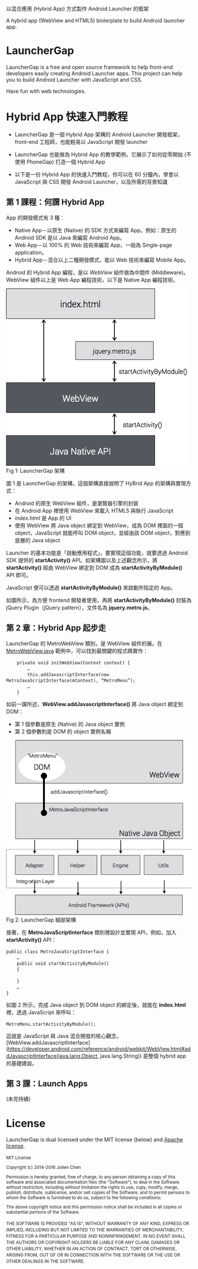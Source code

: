 以混合應用 (Hybrid App) 方式製作 Android Launcher 的框架 

A hybrid app (WebView and HTML5) biolerplate to build Android launcher app.

# LauncherGap

LauncherGap is a free and open source framework to help front-end developers easily creating Android Launcher apps. This project can help you to build Android Launcher with JavaScript and CSS. 

Have fun with web technologies.

# Hybrid App 快速入門教程

* LauncherGap 是一個 Hybrid App 架構的 Android Launcher 開發框架，front-end 工程師，也能輕易以 JavaScript 開發 launcher

* LauncherGap 也能做為 Hybrid App 的教學範例，它展示了如何從零開始 (不使用 PhoneGap) 打造一個 Hybrid App

* 以下是一份 Hybrid App 的快速入門教程，你可以在 60 分鐘內，學會以 JavaScript 與 CSS 開發 Android Launcher，以及所需的背景知識

## 第 1 課程：何謂 Hybrid App

App 的開發模式有 3 種：

* Native App－以原生 (Native) 的 SDK 方式來編寫 App。例如：原生的 Android SDK 是以 Java 來編寫 Android App。
* Web App－以 100% 的 Web 技術來編寫 App，一般為 Single-page application。
* Hybrid App－混合以上二種開發模式，能以 Web 技術來編寫 Mobile App。

Android 的 Hybrid App 編程，是以 *WebView* 組件做為中間件 (Middleware)。WebView 組件以上是 Web App 編程技術，以下是 Native App 編程技術。

![](docs/1-architecture.png)
Fig 1: LauncherGap 架構

圖 1 是 LauncherGap 的架構，這個架構直接說明了 HyBrid App 的架構與實現方式：

* Android 的原生 WebView 組件，是瀏覽器引擎的封裝
* 在 Android App 裡使用 WebView 來載入 HTML5 與執行 JavaScript
* *index.html* 是 App 的 UI
* 使用 WebView 將 Java object 綁定到 WebView，成為 DOM 裡面的一個 object，JavaScript 就能呼叫 DOM object，並經由該 DOM object，對應到底層的 Java object

Launcher 的基本功能是「啟動應用程式」，要實現這個功能，就要透過 Android SDK 提供的 **startActivity()** API。如架構圖以及上述觀念所示，將 **startActivity()** 經由 WebView 綁定到 DOM 成為 **startActivityByModule()** API 即可。

JavaScript 便可以透過 **startActivityByModule()** 來啟動所指定的 App。

如圖所示，為方便 frontend 開發者使用，再將 **startActivityByModule()** 封裝為 jQuery Plugin（jQuery pattern），文件名為 **jquery.metro.js**。

## 第 2 章：Hybrid App 起步走

LauncherGap 的 MetroWebView 類別，是 WebView 組件的展。在 [MetroWebView.java](src/com/launchergap/preview/tiles/MetroWebView.java) 範例中，可以找到最關鍵的程式碼實作：

```
	private void initWebView(Context context) {
        …
        this.addJavascriptInterface(new MetroJavaScriptInterface(mContext), “MetroMenu”);		
        …
	}
```

如前一課所述，**WebView.addJavascriptInterface()** 將 Java object 綁定到 DOM：

* 第 1 個參數是原生 (Native) 的 Java object 實例
* 第 2 個參數則是 DOM 的 object 實例名稱

![](docs/2-launchergap.png)
Fig 2: LauncherGap 細部架構

接著，在 **MetroJavaScriptInterface** 類別裡設計並實現 API，例如，加入 **startActivity()** API：

```
public class MetroJavaScriptInterface {
	…
	public void startActivityByModule() 
	{

	}
	…
}
```

如圖 2 所示，完成 Java object 到 DOM object 的綁定後，就能在 **index.html** 裡，透過 JavaScript 來呼叫：

```
MetroMenu.startActivityByModule();
```

這就是 JavaScript 與 Java 混合開發的核心觀念，[WebView.addJavascriptInterface](https://developer.android.com/reference/android/webkit/WebView.html#addJavascriptInterface(java.lang.Object, java.lang.String)) 是整個 hybrid app 的基礎建設。

## 第 3 課：Launch Apps

(未完待續)

# License

LauncherGap is dual licensed under the MIT license (below) and [Apache license](http://www.apache.org/licenses/LICENSE-2.0.html).


<small>
MIT License

Copyright (c) 2014-2016 Jollen Chen

Permission is hereby granted, free of charge, to any person obtaining a copy of this software and associated documentation files (the "Software"), to deal in the Software without restriction, including without limitation the rights to use, copy, modify, merge, publish, distribute, sublicense, and/or sell copies of the Software, and to permit persons to whom the Software is furnished to do so, subject to the following conditions:

The above copyright notice and this permission notice shall be included in all copies or substantial portions of the Software.

THE SOFTWARE IS PROVIDED "AS IS", WITHOUT WARRANTY OF ANY KIND, EXPRESS OR IMPLIED, INCLUDING BUT NOT LIMITED TO THE WARRANTIES OF MERCHANTABILITY, FITNESS FOR A PARTICULAR PURPOSE AND NONINFRINGEMENT. IN NO EVENT SHALL THE AUTHORS OR COPYRIGHT HOLDERS BE LIABLE FOR ANY CLAIM, DAMAGES OR OTHER LIABILITY, WHETHER IN AN ACTION OF CONTRACT, TORT OR OTHERWISE, ARISING FROM, OUT OF OR IN CONNECTION WITH THE SOFTWARE OR THE USE OR OTHER DEALINGS IN THE SOFTWARE.
</small>
